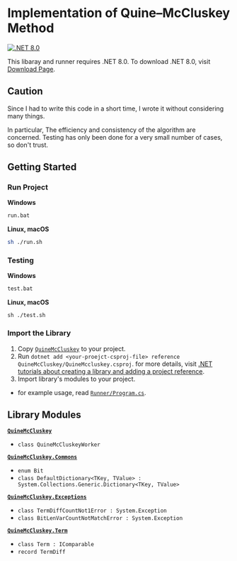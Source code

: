 # Implementation of Quine–McCluskey Method
[![.NET 8.0](https://img.shields.io/badge/.NET-8.0-512bd4?logo=dotnet)](#)

This libaray and runner requires .NET 8.0. To download .NET 8.0, visit [Download Page](https://dotnet.microsoft.com/en-us/download).

## Caution
Since I had to write this code in a short time, I wrote it without considering many things.

In particular, The efficiency and consistency of the algorithm are concerned. Testing has only been done for a very small number of cases, so don't trust.

## Getting Started

### Run Project
**Windows**  
```bat
run.bat
```

**Linux, macOS**  
```sh
sh ./run.sh
```

### Testing
**Windows**
```bat
test.bat
```

**Linux, macOS**
```
sh ./test.sh
```

### Import the Library

1. Copy [`QuineMcCluskey`](./QuineMcCluskey/) to your project.
2. Run `dotnet add <your-proejct-csproj-file> reference QuineMcCluskey/QuineMccluskey.csproj`. for more details, visit [.NET tutorials about creating a library and adding a project reference](https://learn.microsoft.com/en-us/dotnet/core/tutorials/library-with-visual-studio-code).
3. Import library's modules to your project.

* for example usage, read [`Runner/Program.cs`](./Runner/Program.cs).

## Library Modules
[**`QuineMcCluskey`**](./QuineMcCluskey/)  
* `class QuineMcCluskeyWorker`

[**`QuineMcCluskey.Commons`**](./QuineMcCluskey/Commons/)  
* `enum Bit`
* `class DefaultDictionary<TKey, TValue> : System.Collections.Generic.Dictionary<TKey, TValue>`

[**`QuineMcCluskey.Exceptions`**](./QuineMcCluskey/Exceptions/)  
* `class TermDiffCountNot1Error : System.Exception`
* `class BitLenVarCountNotMatchError : System.Exception`

[**`QuineMcCluskey.Term`**](./QuineMcCluskey/Term/)  
* `class Term : IComparable`
* `record TermDiff`
